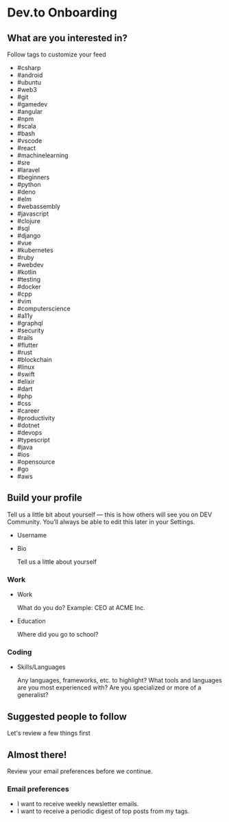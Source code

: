 # Dev.to Onboarding

## What are you interested in?

Follow tags to customize your feed

- #csharp
- #android
- #ubuntu
- #web3
- #git
- #gamedev
- #angular
- #npm
- #scala
- #bash
- #vscode
- #react
- #machinelearning
- #sre
- #laravel
- #beginners
- #python
- #deno
- #elm
- #webassembly
- #javascript
- #clojure
- #sql
- #django
- #vue
- #kubernetes
- #ruby
- #webdev
- #kotlin
- #testing
- #docker
- #cpp
- #vim
- #computerscience
- #a11y
- #graphql
- #security
- #rails
- #flutter
- #rust
- #blockchain
- #linux
- #swift
- #elixir
- #dart
- #php
- #css
- #career
- #productivity
- #dotnet
- #devops
- #typescript
- #java
- #ios
- #opensource
- #go
- #aws

## Build your profile

Tell us a little bit about yourself — this is how others will see you on DEV Community. You’ll always be able to edit this later in your Settings.

- Username
- Bio

  Tell us a little about yourself

### Work

- Work

  What do you do? Example: CEO at ACME Inc.

- Education

  Where did you go to school?

### Coding

- Skills/Languages

  Any languages, frameworks, etc. to highlight?
  What tools and languages are you most experienced with? Are you specialized or more of a generalist?

## Suggested people to follow

Let's review a few things first

## Almost there!

Review your email preferences before we continue.

### Email preferences

- I want to receive weekly newsletter emails.
- I want to receive a periodic digest of top posts from my tags.
